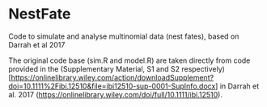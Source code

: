 # NestFate
Code to simulate and analyse multinomial data (nest fates), based on Darrah et al 2017

The original code base (sim.R and model.R) are taken directly from code provided in the (Supplementary Material, S1 and S2 respectively)[https://onlinelibrary.wiley.com/action/downloadSupplement?doi=10.1111%2Fibi.12510&file=ibi12510-sup-0001-SupInfo.docx] in Darrah et al. 2017 (https://onlinelibrary.wiley.com/doi/full/10.1111/ibi.12510).
